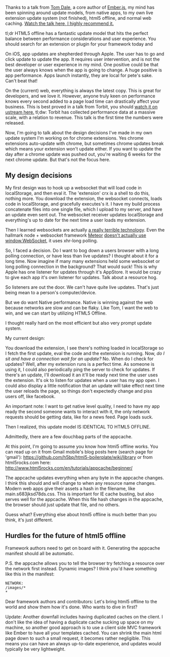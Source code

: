 Thanks to a talk from <a href="https://twitter.com/tomdale">Tom Dale</a>, a core author of <a href="http://emberjs.com">Ember.js</a>, my mind has been spinning around update models, from native apps, to my own live extension update system (not finished), html5 offline, and normal web caching. <a href="http://www.ustream.tv/recorded/26977615">Watch the talk here, I highly recommend it.</a>

tl;dr HTML5 offline has a fantastic update model that hits the perfect balance between performance considerations and user experience. You should search for an extension or plugin for your framework today and 

On iOS, app updates are shepherded through Apple. The user has to go and click update to update the app. It requires user intervention, and is not the best developer or user experience in my mind. One positive could be that the user always knows when the app is going to change. A huge positive is app performance. Apps launch instantly, they are local for pete's sake. Can't beat that!

On the (current) web, everything is always the latest copy. This is great for developers, and we love it. However, anyone truly keen on performance knows every second added to a page load time can drastically affect your business. This is best proved in a talk from Torbit, you should <a href="http://www.ustream.tv/recorded/25213585">watch it on ustream here.</a> tl;dw: Torbit has collected performance data at a massive scale, with a relation to revenue. This talk is the first time the numbers were released.

Now, I'm going to talk about the design decisions I've made in my own update system I'm working on for chrome extensions. Yes chrome extensions auto-update with chrome, but sometimes chrome updates break which means your extension won't update either. If you want to update the day after a chrome update was pushed out, you're waiting 6 weeks for the next chrome update. But that's not the focus here.

<h2>My design decisions</h2>

My first design was to hook up a websocket that will load code in localStorage, and then eval it. The 'extension' crx is a shell to do this, nothing more. You download the extension, the websocket connects, loads code in localStorage, and gracefully executes's it. I have my build process concatenate files into one single file, which I upload to my server, and have an update even sent out. The websocket receiver updates localStorage and everything's up to date for the next time a user loads my extension.

Then I learned websockets are actually <a href="https://speakerdeck.com/3rdeden/realtimeconf-dot-oct-dot-2012">a really terrible technology</a>. Even the hallmark node + websocket framework <a href="http://meteor.com/">Meteor</a> <a href="https://github.com/meteor/meteor/issues/332">doesn't actually use window.WebSocket</a>, it uses xhr-long polling.

So, I faced a decision. Do I want to bog down a users browser with a long polling connection, or have less than live updates? I thought about it for a long time. Now imagine if many many extensions held some websocket or long polling connection in the background? That would suck! This is why Apple has one listener for updates through it's AppStore. It would be crazy to give each app it's own listener for updates. Talk about a resource hog.

So listeners are out the door. We can't have quite live updates. That's just being mean to a person's computer/device.

But we do want Native performance. Native is winning against the web because networks are slow and can be flaky. Like Tom, I want the web to win, and we can start by utilizing HTML5 Offline.

I thought really hard on the most efficient but also very prompt update system.

My current design:

You download the extension, I see there's nothing loaded in localStorage so I fetch the first update, eval the code and the extension is running. Now, <em>do I sit and have a connection wait for an update?</em> No. When do I check for updates? Well, after my extension runs is a perfect time. As someone is using it, I could also periodically ping the server to check for updates. If there's an update, I'll download it an it'll be ready next time the user uses the extension. It's ok to listen for updates when a user has my app open. I could also display a little notification that an update will take effect next time the user reloads the page, so things don't expectedly change and piss users off, like facebook.

An important note: I want to get native level quality, I need to have my app ready the second someone wants to interact with it, the only network requests should be getting data, like for a news feed. Page loads suck.

Then I realized, this update model IS IDENTICAL TO HTML5 OFFLINE.

Admittedly, there are a few douchbag parts of the appcache.

At this point, I'm going to assume you know how html5 offline works. You can read up on it from Gmail mobile's blog posts here (search page for 'gmail'): https://github.com/h5bp/html5-boilerplate/wiki/library or from html5rocks.com here: http://www.html5rocks.com/en/tutorials/appcache/beginner/

The appcache updates everything when any byte in the appcache changes. I think this should and will change to when any resource name changes. Modern web apps give their assets a hash in the filename, like main.s683jksd78ds.css. This is important for IE cache busting, but also serves well for the appcache. When this file hash changes in the appcache, the browser should just update that file, and no others.

Guess what? Everything else about html5 offline is much better than you think, it's just different.

<h2>Hurdles for the future of html5 offline</h2>

Framework authors need to get on board with it. Generating the appcache manifest should all be automatic. 

P.S. the appcache allows you to tell the browser try fetching a resource over the network first instead. Dynamic images? I think you'd have something like this in the manifest:

    NETWORK:
    /images/*
    *

Dear framework authors and contributors: Let's bring html5 offline to the world and show them how it's done. Who wants to dive in first? 

Update: Another downfall includes having duplicated caches on the client.
I don't like the idea of having a duplicate cache sucking up space on my machine,
so another good approach is to use a client side MVC framework like Ember to have all your templates cached.
You can shrink the main html page down to such a small request, it becomes rather negligible.
This means you can have an always up-to-date experience, and updates would typically be very lightweight.


